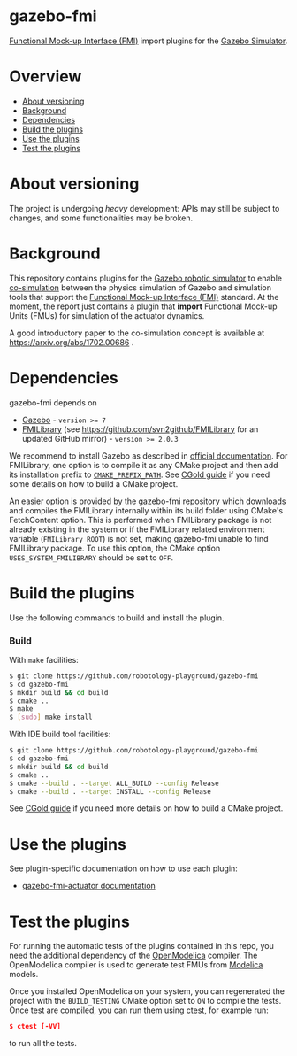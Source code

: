 # gazebo-fmi

[Functional Mock-up Interface (FMI)](https://fmi-standard.org/) import plugins for the [Gazebo Simulator](http://gazebosim.org/).

# Overview
- [About versioning](#about-versioning)
- [Background](#background)
- [Dependencies](#dependencies)
- [Build the plugins](#build-the-plugins)
- [Use the plugins](#use-the-plugins)
- [Test the plugins](#test-the-plugins)


# About versioning
The project is undergoing _heavy_ development: APIs may still be subject to changes, and some functionalities may be broken.


# Background
This repository contains plugins for the [Gazebo robotic simulator](http://gazebosim.org/) to enable
[co-simulation](https://en.wikipedia.org/wiki/Co-simulation) between the physics simulation of Gazebo
and simulation tools that support the [Functional Mock-up Interface (FMI)](https://fmi-standard.org/) standard.
At the moment, the report just contains a plugin that **import** Functional Mock-up Units (FMUs) for simulation of the actuator dynamics.

A good introductory paper to the co-simulation concept is available at https://arxiv.org/abs/1702.00686 .

# Dependencies
gazebo-fmi depends on
- [Gazebo](http://gazebosim.org/) - `version >= 7`
- [FMILibrary](https://jmodelica.org/) (see https://github.com/svn2github/FMILibrary for an updated GitHub mirror) - `version >= 2.0.3`

We recommend to install Gazebo as described  in [official documentation](http://gazebosim.org/tutorials?cat=install).
For FMILibrary, one option is to compile it as any CMake project and then add its installation prefix to [`CMAKE_PREFIX_PATH`](https://cmake.org/cmake/help/v3.10/variable/CMAKE_PREFIX_PATH.html).
See [CGold guide](https://cgold.readthedocs.io/en/latest/first-step.html) if you need some details on how to build a CMake project.

An easier option is provided by the gazebo-fmi repository which downloads and compiles the FMILibrary internally within its build folder using CMake's FetchContent option. This is performed when FMILibrary package is not already existing in the system or if the FMILibrary related environment variable (`FMILibrary_ROOT`) is not set, making gazebo-fmi unable to find FMILibrary package. To use this option, the CMake option `USES_SYSTEM_FMILIBRARY` should be set to `OFF`.

# Build the plugins
Use the following commands to build and install the plugin.

### Build
With `make` facilities:
```bash
$ git clone https://github.com/robotology-playground/gazebo-fmi
$ cd gazebo-fmi
$ mkdir build && cd build
$ cmake ..
$ make
$ [sudo] make install
```

With IDE build tool facilities:
```bash
$ git clone https://github.com/robotology-playground/gazebo-fmi
$ cd gazebo-fmi
$ mkdir build && cd build
$ cmake ..
$ cmake --build . --target ALL_BUILD --config Release
$ cmake --build . --target INSTALL --config Release
```

See [CGold guide](https://cgold.readthedocs.io/en/latest/first-step.html) if you need more details on how to build a CMake project.

# Use the plugins
See plugin-specific documentation on how to use each plugin:
* [gazebo-fmi-actuator documentation](plugins/actuator/README.md)


# Test the plugins
For running the automatic tests of the plugins contained in this repo, you need the additional dependency of the [OpenModelica](https://openmodelica.org/) compiler. The OpenModelica compiler is used to generate test FMUs from [Modelica](https://www.modelica.org/) models.

Once you  installed OpenModelica on your system, you can regenerated the project with the `BUILD_TESTING` CMake option set to `ON` to compile the tests. Once test are compiled, you can run them using [ctest](https://cmake.org/cmake/help/latest/manual/ctest.1.html), for example run:
```cmake
$ ctest [-VV]
```
to run all the tests.
